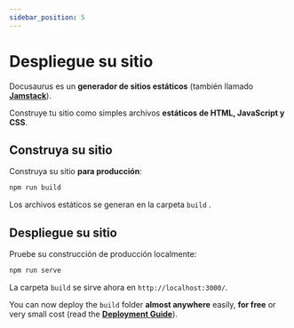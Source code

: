 ```yaml
---
sidebar_position: 5
---
```


# Despliegue su sitio

Docusaurus es un **generador de sitios estáticos** (también llamado **[Jamstack](https://jamstack.org/)**).

Construye tu sitio como simples archivos **estáticos de HTML, JavaScript y CSS**.

## Construya su sitio

Construya su sitio **para producción**:

```bash
npm run build
```

Los archivos estáticos se generan en la carpeta `build` .

## Despliegue su sitio

Pruebe su construcción de producción localmente:

```bash
npm run serve
```

La carpeta `build` se sirve ahora en `http://localhost:3000/`.

You can now deploy the `build` folder **almost anywhere** easily, **for free** or very small cost (read the **[Deployment Guide](https://docusaurus.io/docs/deployment)**).
